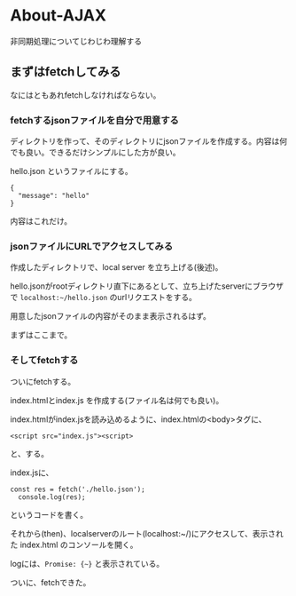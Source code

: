 # About-AJAX

非同期処理についてじわじわ理解する

##  まずはfetchしてみる

なにはともあれfetchしなければならない。

### fetchするjsonファイルを自分で用意する

ディレクトリを作って、そのディレクトリにjsonファイルを作成する。内容は何でも良い。できるだけシンプルにした方が良い。

hello.json というファイルにする。

```
{
  "message": "hello"
}
```

内容はこれだけ。

### jsonファイルにURLでアクセスしてみる

作成したディレクトリで、local server を立ち上げる(後述)。

hello.jsonがrootディレクトリ直下にあるとして、立ち上げたserverにブラウザで
` localhost:~/hello.json `
のurlリクエストをする。

用意したjsonファイルの内容がそのまま表示されるはず。

まずはここまで。

### そしてfetchする

ついにfetchする。

index.htmlとindex.js を作成する(ファイル名は何でも良い)。

index.htmlがindex.jsを読み込めるように、index.htmlの\<body\>タグに、

```
<script src="index.js"><script>
```

と、する。

index.jsに、

```
const res = fetch('./hello.json');
  console.log(res);

```

というコードを書く。

それから(then)、localserverのルート(localhost:~/)にアクセスして、表示された index.html のコンソールを開く。

logには、`Promise: {~}` と表示されている。

ついに、fetchできた。